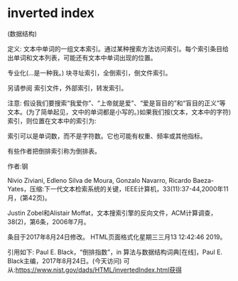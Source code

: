 # inverted index


(数据结构)



定义:
文本中单词的一组文本索引。通过某种搜索方法访问索引。每个索引条目给出单词和文本列表，可能还有文本中单词出现的位置。



专业化(…是一种我。)
块寻址索引，全倒索引，倒文件索引。



另请参阅
索引文件，外部索引，转发索引。



注意:
假设我们要搜索“我爱你”、“上帝就是爱”、“爱是盲目的”和“盲目的正义”等文本。(为了简单起见，文中的单词都是小写的。)如果我们按(文本，文本中的字符)索引，则位置在文本中的索引为:




索引可以是单词数，而不是字符数。它也可能有权重、频率或其他指标。

有些作者把倒排索引称为倒排表。


作者:钢


Nivio Ziviani, Edleno Silva de Moura, Gonzalo Navarro, Ricardo Baeza-Yates，压缩:下一代文本检索系统的关键，IEEE计算机，33(11):37-44,2000年11月，(第42页)。

Justin Zobel和Alistair Moffat，文本搜索引擎的反向文件，ACM计算调查，38(2)，第6条，2006年7月。








条目于2017年8月24日修改。
HTML页面格式化星期三三月13 12:42:46 2019。



引用如下:
Paul E. Black，“倒排指数”，in
算法与数据结构词典[在线]，Paul E. Black主编，2017年8月24日。(今天访问)
可从:https://www.nist.gov/dads/HTML/invertedIndex.html获得